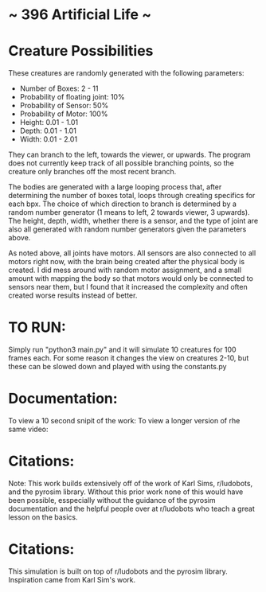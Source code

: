 
~ 396 Artificial Life ~ 
=======================


Creature Possibilities
======================
These creatures are randomly generated with the following parameters: 
  - Number of Boxes: 2 - 11 
  - Probability of floating joint: 10% 
  - Probability of Sensor: 50% 
  - Probability of Motor: 100% 
  - Height: 0.01 - 1.01 
  - Depth: 0.01 - 1.01 
  - Width: 0.01 - 2.01 
  
  They can branch to the left, towards the viewer, or upwards. The program does not currently keep track of all possible branching points, so the creature only branches off the most recent branch. 

  The bodies are generated with a large looping process that, after determining the number of boxes total, loops through creating specifics for each bpx. The choice of which direction to branch is determined by a random number generator (1 means to left, 2 towards viewer, 3 upwards). The height, depth, width, whether there is a sensor, and the type of joint are also all generated with random number generators given the parameters above. 

  As noted above, all joints have motors. All sensors are also connected to all motors right now, with the brain being created after the physical body is created. I did mess around with random motor assignment, and a small amount with mapping the body so that motors would only be connected to sensors near them, but I found that it increased the complexity and often created worse results instead of better. 


TO RUN: 
===================
Simply run "python3 main.py" and it will simulate 10 creatures for 100 frames each. For some reason it changes the view on creatures 2-10, but these can be slowed down and played with using the constants.py  


Documentation:
==============
To view a 10 second snipit of the work: 
To view a longer version of rhe same video: 



Citations:
===========
Note: This work builds extensively off of the work of Karl Sims, r/ludobots, and the pyrosim library. Without this prior work none of this would have been possible, esspecially without the guidance of the pyrosim documentation and the helpful people over at r/ludobots who teach a great lesson on the basics. 

Citations:
===================
This simulation is built on top of r/ludobots and the pyrosim library. Inspiration came from Karl Sim's work. 

